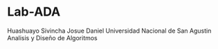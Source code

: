 # Lab-ADA
Huashuayo Sivincha Josue Daniel
Universidad Nacional de San Agustin
Analisis y Diseño de Algoritmos

